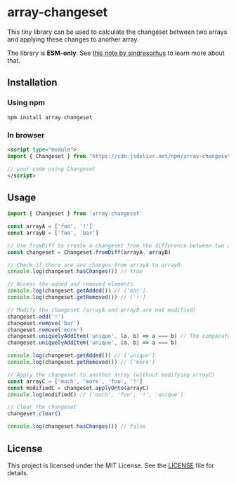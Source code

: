 <!--
SPDX-FileCopyrightText: 2024 Erik Michelson <opensource@erik.michelson.eu>

SPDX-License-Identifier: MIT
-->

# array-changeset

This tiny library can be used to calculate the changeset between two arrays and applying these changes to another array.

The library is **ESM-only**. See [this note by sindresorhus][esm-note] to learn more about that.

## Installation

### Using npm

```shell
npm install array-changeset
```

### In browser

```html
<script type="module">
import { Changeset } from "https://cdn.jsdelivr.net/npm/array-changeset@1/+esm";

// your code using Changeset
</script>
```

## Usage

```javascript
import { Changeset } from 'array-changeset'

const arrayA = ['foo', '!']
const arrayB = ['foo', 'bar']

// Use fromDiff to create a changeset from the difference between two arrays
const changeset = Changeset.fromDiff(arrayA, arrayB)

// Check if there are any changes from arrayA to arrayB
console.log(changeset.hasChanges()) // true

// Access the added and removed elements
console.log(changeset.getAdded()) // ['bar']
console.log(changeset.getRemoved()) // ['!']

// Modify the changeset (arrayA and arrayB are not modified)
changeset.add('!')
changeset.remove('bar')
changeset.remove('more')
changeset.uniquelyAddItem('unique', (a, b) => a === b) // The comparator is optional and defaults to fast-deep-equal
changeset.uniquelyAddItem('unique', (a, b) => a === b)

console.log(changeset.getAdded()) // ['unique']
console.log(changeset.getRemoved()) // ['more']

// Apply the changeset to another array (without modifying arrayC)
const arrayC = ['much', 'more', 'foo', '!']
const modifiedC = changeset.applyOnto(arrayC)
console.log(modifiedC) // ['much', 'foo', '!', 'unique']

// Clear the changeset
changeset.clear()

console.log(changeset.hasChanges()) // false
```

## License

This project is licensed under the MIT License. See the [LICENSE](LICENSE) file for details.

[esm-note]: https://gist.github.com/sindresorhus/a39789f98801d908bbc7ff3ecc99d99c
